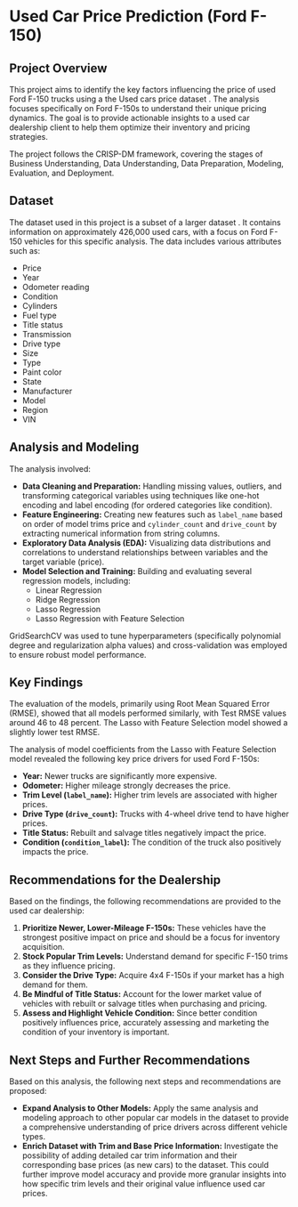# Used Car Price Prediction (Ford F-150)

## Project Overview

This project aims to identify the key factors influencing the price of used Ford F-150 trucks using a the Used cars price dataset . The analysis focuses specifically on Ford F-150s to understand their unique pricing dynamics. The goal is to provide actionable insights to a used car dealership client to help them optimize their inventory and pricing strategies.

The project follows the CRISP-DM framework, covering the stages of Business Understanding, Data Understanding, Data Preparation, Modeling, Evaluation, and Deployment.

## Dataset

The dataset used in this project is a subset of a larger dataset . It contains information on approximately 426,000 used cars, with a focus on Ford F-150 vehicles for this specific analysis. The data includes various attributes such as:

- Price
- Year
- Odometer reading
- Condition
- Cylinders
- Fuel type
- Title status
- Transmission
- Drive type
- Size
- Type
- Paint color
- State
- Manufacturer
- Model
- Region
- VIN

## Analysis and Modeling

The analysis involved:

- **Data Cleaning and Preparation:** Handling missing values, outliers, and transforming categorical variables using techniques like one-hot encoding and label encoding (for ordered categories like condition).
- **Feature Engineering:** Creating new features such as `label_name` based on order of model trims price and `cylinder_count` and `drive_count` by extracting numerical information from string columns.
- **Exploratory Data Analysis (EDA):** Visualizing data distributions and correlations to understand relationships between variables and the target variable (price).
- **Model Selection and Training:** Building and evaluating several regression models, including:
  - Linear Regression
  - Ridge Regression
  - Lasso Regression
  - Lasso Regression with Feature Selection

GridSearchCV was used to tune hyperparameters (specifically polynomial degree and regularization alpha values) and cross-validation was employed to ensure robust model performance.

## Key Findings

The evaluation of the models, primarily using Root Mean Squared Error (RMSE), showed that all models performed similarly, with Test RMSE values around 46 to 48 percent. The Lasso with Feature Selection model showed a slightly lower test RMSE.

The analysis of model coefficients from the Lasso with Feature Selection model revealed the following key price drivers for used Ford F-150s:

- **Year:** Newer trucks are significantly more expensive.
- **Odometer:** Higher mileage strongly decreases the price.
- **Trim Level (`label_name`):** Higher trim levels are associated with higher prices.
- **Drive Type (`drive_count`):** Trucks with 4-wheel drive tend to have higher prices.
- **Title Status:** Rebuilt and salvage titles negatively impact the price.
- **Condition (`condition_label`):** The condition of the truck also positively impacts the price.


## Recommendations for the Dealership

Based on the findings, the following recommendations are provided to the used car dealership:

1. **Prioritize Newer, Lower-Mileage F-150s:** These vehicles have the strongest positive impact on price and should be a focus for inventory acquisition.
2. **Stock Popular Trim Levels:** Understand demand for specific F-150 trims as they influence pricing.
3. **Consider the Drive Type:** Acquire 4x4 F-150s if your market has a high demand for them.
4. **Be Mindful of Title Status:** Account for the lower market value of vehicles with rebuilt or salvage titles when purchasing and pricing.
5. **Assess and Highlight Vehicle Condition:** Since better condition positively influences price, accurately assessing and marketing the condition of your inventory is important.

## Next Steps and Further Recommendations

Based on this analysis, the following next steps and recommendations are proposed:

- **Expand Analysis to Other Models:** Apply the same analysis and modeling approach to other popular car models in the dataset to provide a comprehensive understanding of price drivers across different vehicle types.
- **Enrich Dataset with Trim and Base Price Information:** Investigate the possibility of adding detailed car trim information and their corresponding base prices (as new cars) to the dataset. This could further improve model accuracy and provide more granular insights into how specific trim levels and their original value influence used car prices.
